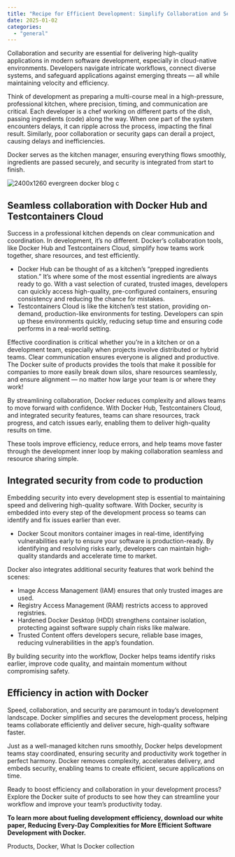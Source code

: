 ```yaml
---
title: "Recipe for Efficient Development: Simplify Collaboration and Security with Docker"
date: 2025-01-02
categories: 
  - "general"
---
```


Collaboration and security are essential for delivering high-quality applications in modern software development, especially in cloud-native environments. Developers navigate intricate workflows, connect diverse systems, and safeguard applications against emerging threats — all while maintaining velocity and efficiency.

Think of development as preparing a multi-course meal in a high-pressure, professional kitchen, where precision, timing, and communication are critical. Each developer is a chef working on different parts of the dish, passing ingredients (code) along the way. When one part of the system encounters delays, it can ripple across the process, impacting the final result. Similarly, poor collaboration or security gaps can derail a project, causing delays and inefficiencies. 

Docker serves as the kitchen manager, ensuring everything flows smoothly, ingredients are passed securely, and security is integrated from start to finish.

![2400x1260 evergreen docker blog c](https://www.docker.com/wp-content/uploads/2024/07/2400x1260_evergreen-docker-blog_c-1110x583.png "- 2400x1260 evergreen docker blog c")

## Seamless collaboration with Docker Hub and Testcontainers Cloud

Success in a professional kitchen depends on clear communication and coordination. In development, it’s no different. Docker’s collaboration tools, like Docker Hub and Testcontainers Cloud, simplify how teams work together, share resources, and test efficiently.

- Docker Hub can be thought of as a kitchen’s “prepped ingredients station.” It’s where some of the most essential ingredients are always ready to go. With a vast selection of curated, trusted images, developers can quickly access high-quality, pre-configured containers, ensuring consistency and reducing the chance for mistakes.
- Testcontainers Cloud is like the kitchen’s test station, providing on-demand, production-like environments for testing. Developers can spin up these environments quickly, reducing setup time and ensuring code performs in a real-world setting. 

Effective coordination is critical whether you’re in a kitchen or on a development team, especially when projects involve distributed or hybrid teams. Clear communication ensures everyone is aligned and productive. The Docker suite of products provides the tools that make it possible for companies to more easily break down silos, share resources seamlessly, and ensure alignment — no matter how large your team is or where they work!

By streamlining collaboration, Docker reduces complexity and allows teams to move forward with confidence. With Docker Hub, Testcontainers Cloud, and integrated security features, teams can share resources, track progress, and catch issues early, enabling them to deliver high-quality results on time.

These tools improve efficiency, reduce errors, and help teams move faster through the development inner loop by making collaboration seamless and resource sharing simple.

## Integrated security from code to production

Embedding security into every development step is essential to maintaining speed and delivering high-quality software. With Docker, security is embedded into every step of the development process so teams can identify and fix issues earlier than ever.

- Docker Scout monitors container images in real-time, identifying vulnerabilities early to ensure your software is production-ready. By identifying and resolving risks early, developers can maintain high-quality standards and accelerate time to market.

Docker also integrates additional security features that work behind the scenes:

- Image Access Management (IAM) ensures that only trusted images are used.
- Registry Access Management (RAM) restricts access to approved registries.
- Hardened Docker Desktop (HDD) strengthens container isolation, protecting against software supply chain risks like malware.
- Trusted Content offers developers secure, reliable base images, reducing vulnerabilities in the app’s foundation.

By building security into the workflow, Docker helps teams identify risks earlier, improve code quality, and maintain momentum without compromising safety.

## Efficiency in action with Docker

Speed, collaboration, and security are paramount in today’s development landscape. Docker simplifies and secures the development process, helping teams collaborate efficiently and deliver secure, high-quality software faster.

Just as a well-managed kitchen runs smoothly, Docker helps development teams stay coordinated, ensuring security and productivity work together in perfect harmony. Docker removes complexity, accelerates delivery, and embeds security, enabling teams to create efficient, secure applications on time.

Ready to boost efficiency and collaboration in your development process? Explore the Docker suite of products to see how they can streamline your workflow and improve your team’s productivity today. 

****To learn more about fueling development efficiency, download our white paper,** **Reducing Every-Day Complexities for More Efficient Software Development with Docker**.**

​Products, Docker, What Is Docker collection
